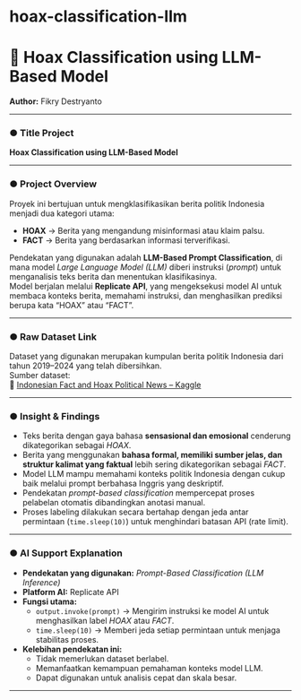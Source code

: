 # hoax-classification-llm
 
# 🧠 Hoax Classification using LLM-Based Model  
**Author:** Fikry Destryanto  

---

### ● Title Project  
**Hoax Classification using LLM-Based Model**

---

### ● Project Overview  
Proyek ini bertujuan untuk mengklasifikasikan berita politik Indonesia menjadi dua kategori utama:  
- **HOAX** → Berita yang mengandung misinformasi atau klaim palsu.  
- **FACT** → Berita yang berdasarkan informasi terverifikasi.  

Pendekatan yang digunakan adalah **LLM-Based Prompt Classification**, di mana model *Large Language Model (LLM)* diberi instruksi (*prompt*) untuk menganalisis teks berita dan menentukan klasifikasinya.  
Model berjalan melalui **Replicate API**, yang mengeksekusi model AI untuk membaca konteks berita, memahami instruksi, dan menghasilkan prediksi berupa kata “HOAX” atau “FACT”.  

---

### ● Raw Dataset Link  
Dataset yang digunakan merupakan kumpulan berita politik Indonesia dari tahun 2019–2024 yang telah dibersihkan.  
Sumber dataset:  
🔗 [Indonesian Fact and Hoax Political News – Kaggle](https://www.kaggle.com/datasets/linkgish/indonesian-fact-and-hoax-political-news)

---

### ● Insight & Findings  
- Teks berita dengan gaya bahasa **sensasional dan emosional** cenderung dikategorikan sebagai *HOAX*.  
- Berita yang menggunakan **bahasa formal, memiliki sumber jelas, dan struktur kalimat yang faktual** lebih sering dikategorikan sebagai *FACT*.  
- Model LLM mampu memahami konteks politik Indonesia dengan cukup baik melalui prompt berbahasa Inggris yang deskriptif.  
- Pendekatan *prompt-based classification* mempercepat proses pelabelan otomatis dibandingkan anotasi manual.  
- Proses labeling dilakukan secara bertahap dengan jeda antar permintaan (`time.sleep(10)`) untuk menghindari batasan API (rate limit).

---

### ● AI Support Explanation  
- **Pendekatan yang digunakan:** *Prompt-Based Classification (LLM Inference)*  
- **Platform AI:** Replicate API  
- **Fungsi utama:**  
  - `output.invoke(prompt)` → Mengirim instruksi ke model AI untuk menghasilkan label *HOAX* atau *FACT*.  
  - `time.sleep(10)` → Memberi jeda setiap permintaan untuk menjaga stabilitas proses.  
- **Kelebihan pendekatan ini:**  
  - Tidak memerlukan dataset berlabel.  
  - Memanfaatkan kemampuan pemahaman konteks model LLM.  
  - Dapat digunakan untuk analisis cepat dan skala besar.  

---


